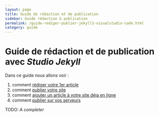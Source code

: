 ```yaml
---
layout: page
title: Guide de rédaction et de publication
sidebar: Guide rédaction & publication
permalink: /guide-rediger-publier-jekyll3-visualstudio-code.html
category: guide
---
```

# Guide de rédaction et de publication avec _Studio Jekyll_

Dans ce guide nous allons voir :
1. comment [rédiger votre 1er article]()
1. comment [publier votre site]()
1. comment [ajouter un article à votre site déja en ligne]()
1. comment [publier sur vos serveurs]()

TODO: _A completer_